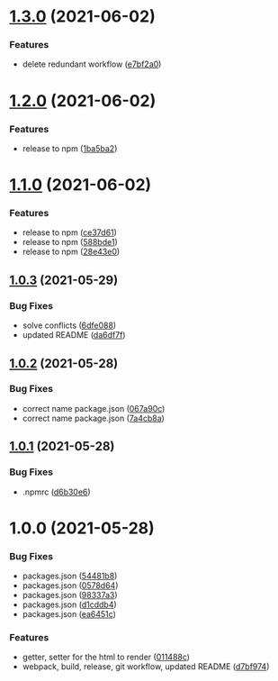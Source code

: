 # [1.3.0](https://github.com/TIGNUM/pdf-generation-actions-web-component/compare/v1.2.0...v1.3.0) (2021-06-02)


### Features

* delete redundant workflow ([e7bf2a0](https://github.com/TIGNUM/pdf-generation-actions-web-component/commit/e7bf2a065b6cc763ab57038fab9d241cba442809))

# [1.2.0](https://github.com/TIGNUM/pdf-generation-actions-web-component/compare/v1.1.0...v1.2.0) (2021-06-02)


### Features

* release to npm ([1ba5ba2](https://github.com/TIGNUM/pdf-generation-actions-web-component/commit/1ba5ba2211f88b52fe72f712881461407f58e0b2))

# [1.1.0](https://github.com/TIGNUM/pdf-generation-actions-web-component/compare/v1.0.3...v1.1.0) (2021-06-02)


### Features

* release to npm ([ce37d61](https://github.com/TIGNUM/pdf-generation-actions-web-component/commit/ce37d61627a153776b57b59b9c23aab12f8bee20))
* release to npm ([588bde1](https://github.com/TIGNUM/pdf-generation-actions-web-component/commit/588bde1ab16a25fedc313b12042e6867f95e6c7b))
* release to npm ([28e43e0](https://github.com/TIGNUM/pdf-generation-actions-web-component/commit/28e43e01c24ad1bc4b178e27950f2110025942ad))

## [1.0.3](https://github.com/TIGNUM/pdf-generation-actions-web-component/compare/v1.0.2...v1.0.3) (2021-05-29)


### Bug Fixes

* solve conflicts ([6dfe088](https://github.com/TIGNUM/pdf-generation-actions-web-component/commit/6dfe088c77d560b507a597a2ffe1a4a7ae3fb8cc))
* updated README ([da6df7f](https://github.com/TIGNUM/pdf-generation-actions-web-component/commit/da6df7f0ded30b523e93ebe4fb96c693d3cf1833))

## [1.0.2](https://github.com/TIGNUM/pdf-generation-actions-web-component/compare/v1.0.1...v1.0.2) (2021-05-28)


### Bug Fixes

* correct name package.json ([067a90c](https://github.com/TIGNUM/pdf-generation-actions-web-component/commit/067a90c1c33c26549f3d61bf65e7687605121f35))
* correct name package.json ([7a4cb8a](https://github.com/TIGNUM/pdf-generation-actions-web-component/commit/7a4cb8add15e5de534b54e0ef9f074b626093e5f))

## [1.0.1](https://github.com/TIGNUM/pdf-generation-actions-web-component/compare/v1.0.0...v1.0.1) (2021-05-28)


### Bug Fixes

* .npmrc ([d6b30e6](https://github.com/TIGNUM/pdf-generation-actions-web-component/commit/d6b30e63fc626554c3f0058d42be5530b0e99275))

# 1.0.0 (2021-05-28)


### Bug Fixes

* packages.json ([54481b8](https://github.com/TIGNUM/pdf-generation-actions-web-component/commit/54481b82b8055f31899ef3cece940861fede8bba))
* packages.json ([0578d64](https://github.com/TIGNUM/pdf-generation-actions-web-component/commit/0578d6497ee6a113f07c76d540fc7aae4bd97df9))
* packages.json ([98337a3](https://github.com/TIGNUM/pdf-generation-actions-web-component/commit/98337a31f4b51d166cce8a35ea6cc2f1dc449db5))
* packages.json ([d1cddb4](https://github.com/TIGNUM/pdf-generation-actions-web-component/commit/d1cddb4294e92ea24b119aaf99643f8bf2d5bc1e))
* packages.json ([ea6451c](https://github.com/TIGNUM/pdf-generation-actions-web-component/commit/ea6451c330b351b15e5c47ef476acb736fb30986))


### Features

* getter, setter for the html to render ([011488c](https://github.com/TIGNUM/pdf-generation-actions-web-component/commit/011488c23999f48e9f79f8036d6a36fb35e5cbc4))
* webpack, build, release, git workflow, updated README ([d7bf974](https://github.com/TIGNUM/pdf-generation-actions-web-component/commit/d7bf974decc554a0f753dea8a29e8a3ed1288551))
